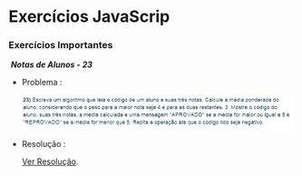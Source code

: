 # Exercícios JavaScrip

### Exercícios Importantes
​	***Notas de Alunos - 23***

- Problema :

  ![ex23](https://github.com/igfeitall/web-moderno/blob/desafios/desafios-web/img/ex23.png)	

- Resolução :

  [Ver Resolução](https://github.com/igfeitall/web-moderno/blob/desafios/desafios-web/JavaScript/ex23.js).
